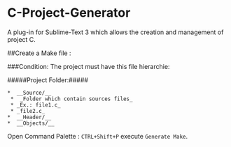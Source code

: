 C-Project-Generator
===================

A plug-in for Sublime-Text 3 which allows the creation and management of project C.

##Create a Make file :

###Condition:
The project must have this file hierarchie:

#####Project Folder:#####

    *  __Source/__ 
     *  _Folder which contain sources files_
     * _Ex.: file1.c_
     * _file2.c_
    *  __Header/__
    *  __Objects/__


Open  Command Palette : `CTRL+Shift+P` execute `Generate Make`.


